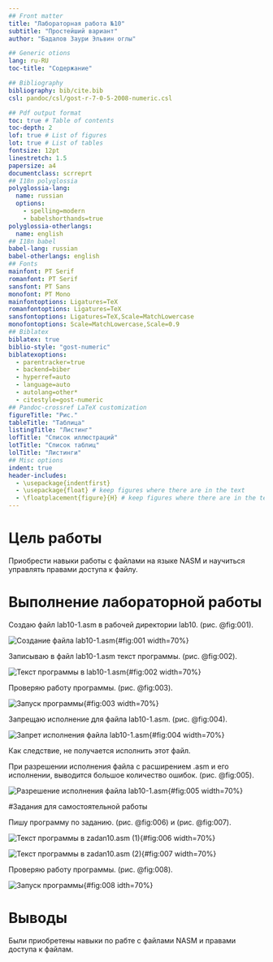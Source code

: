 ```yaml
---
## Front matter
title: "Лабораторная работа №10"
subtitle: "Простейший вариант"
author: "Бадалов Заури Эльвин оглы"

## Generic otions
lang: ru-RU
toc-title: "Содержание"

## Bibliography
bibliography: bib/cite.bib
csl: pandoc/csl/gost-r-7-0-5-2008-numeric.csl

## Pdf output format
toc: true # Table of contents
toc-depth: 2
lof: true # List of figures
lot: true # List of tables
fontsize: 12pt
linestretch: 1.5
papersize: a4
documentclass: scrreprt
## I18n polyglossia
polyglossia-lang:
  name: russian
  options:
	- spelling=modern
	- babelshorthands=true
polyglossia-otherlangs:
  name: english
## I18n babel
babel-lang: russian
babel-otherlangs: english
## Fonts
mainfont: PT Serif
romanfont: PT Serif
sansfont: PT Sans
monofont: PT Mono
mainfontoptions: Ligatures=TeX
romanfontoptions: Ligatures=TeX
sansfontoptions: Ligatures=TeX,Scale=MatchLowercase
monofontoptions: Scale=MatchLowercase,Scale=0.9
## Biblatex
biblatex: true
biblio-style: "gost-numeric"
biblatexoptions:
  - parentracker=true
  - backend=biber
  - hyperref=auto
  - language=auto
  - autolang=other*
  - citestyle=gost-numeric
## Pandoc-crossref LaTeX customization
figureTitle: "Рис."
tableTitle: "Таблица"
listingTitle: "Листинг"
lofTitle: "Список иллюстраций"
lotTitle: "Список таблиц"
lolTitle: "Листинги"
## Misc options
indent: true
header-includes:
  - \usepackage{indentfirst}
  - \usepackage{float} # keep figures where there are in the text
  - \floatplacement{figure}{H} # keep figures where there are in the text
---
```


# Цель работы

Приобрести навыки работы с файлами на языке NASM и научиться управлять правами доступа к файлу.

# Выполнение лабораторной работы

Создаю файл lab10-1.asm в рабочей директории lab10. (рис. @fig:001).

![Создание файла lab10-1.asm](image/221.jpg){#fig:001 width=70%}

Записываю в файл lab10-1.asm текст программы. (рис. @fig:002).

![Текст программы в lab10-1.asm](image/222.jpg){#fig:002 width=70%}

Проверяю работу программы. (рис. @fig:003).

![Запуск программы](image/223.jpg){#fig:003 width=70%}

Запрещаю исполнение для файла lab10-1.asm. (рис. @fig:004).

![Запрет исполнения файла lab10-1.asm](image/224.jpg){#fig:004 width=70%}

Как следствие, не получается исполнить этот файл.

При разрешении исполнения файла с расширением .asm и его исполнении, выводится большое количество ошибок. (рис. @fig:005).

![Разрешение исполнения файла lab10-1.asm](image/225.jpg){#fig:005 width=70%}

#Задания для самостоятельной работы

Пишу программу по заданию. (рис. @fig:006) и (рис. @fig:007).

![Текст программы в zadan10.asm (1)](image/226.jpg){#fig:006 width=70%}

![Текст программы в zadan10.asm (2)](image/227.jpg){#fig:007 width=70%}

Проверяю работу программы. (рис. @fig:008).

![Запуск программы](image/228.jpg){#fig:008 idth=70%}

# Выводы

Были приобретены навыки по рабте с файлами NASM и правами доступа к файлам.


